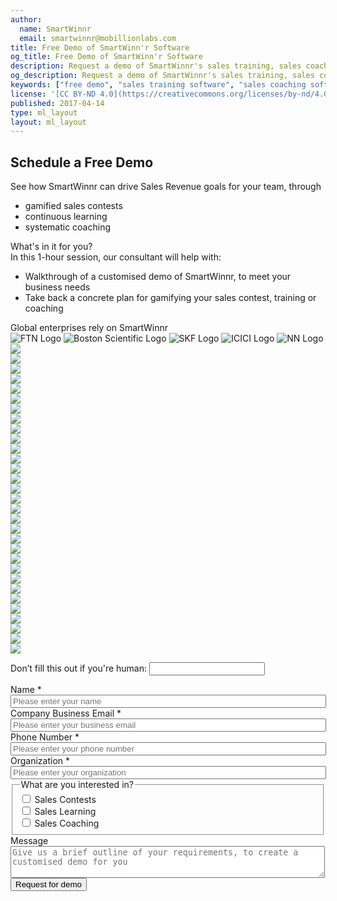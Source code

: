 ```yaml
---
author:
  name: SmartWinnr
  email: smartwinnr@mobillionlabs.com
title: Free Demo of SmartWinn'r Software
og_title: Free Demo of SmartWinn'r Software
description: Request a demo of SmartWinnr's sales training, sales coaching and sales contest Software which can help you to create a world class sales team
og_description: Request a demo of SmartWinnr's sales training, sales coaching and sales contest Software which can help you to create a world class sales team
keywords: ["free demo", "sales training software", "sales coaching software", "sales contest software"]
license: '[CC BY-ND 4.0](https://creativecommons.org/licenses/by-nd/4.0)'
published: 2017-04-14
type: ml_layout
layout: ml_layout
---
```


<section>
  <div class="padding50 ml-background-white">
    <div class="row">
      <div class="col-lg-6 col-md-6 col-sm-12 col-xs-12">
        <!-- <img class="ml-margin-bottom20 ml_request_demo_logo" src="/images/smartwinnr_white_logo 2.png" alt="SmartWinnr Logo"> -->
        <h1 class="ml_text_blue ml-margin-top-sections">Schedule a Free Demo</h1>
        <div class="ml_font_1_point_one ml_text_blue ">See how SmartWinnr can drive <span class="ml_text_bold">Sales Revenue goals</span> for your team, through
          <ul class="ml_text_blue">
            <li class="ml_font_1_point_one">gamified sales contests</li>
            <li class="ml_font_1_point_one">continuous learning</li>
            <li class="ml_font_1_point_one">systematic coaching</li>
          </ul>
        </div>
        <div class="ml_text_blue ml_font_1_point_one ml_text_bold ml-margin-top30">What's in it for you?</div>
        <div class="ml_font_1_point_one ml_text_blue ">In this 1-hour session, our consultant will help with:
          <ul class="ml_text_blue ">
            <li class="ml_font_1_point_one">Walkthrough of a <span class="ml_text_bold">customised demo</span> of SmartWinnr, to meet your business needs</li>
            <li class="ml_font_1_point_one">Take back a <span class="ml_text_bold">concrete plan</span> for gamifying your sales contest, training or coaching</li>
            <!-- <li class="ml_font_1_point_one">Start your <span class="ml_text_bold">free 1 month trial</span></li> -->
          </ul>
        </div>
        <div class="ml_text_blue ml_font_1_point_one ml_text_bold ml-margin-bottom20 ml-margin-top30">Global enterprises rely on SmartWinnr</div>
        <div class="row text-center">
          <img class="ml_company_logo_in_request_demo" src="/images/org-logos/fedex-logistics-logo.png" alt="FTN Logo">
          <img class="ml_company_logo_in_request_demo" src="/images/org-logos/bsc.png" alt="Boston Scientific Logo">
          <img class="ml_company_logo_in_request_demo" src="/images/org-logos/skf-logo.png" alt="SKF Logo">
          <img class="ml_company_logo_in_request_demo" src="/images/org-logos/icici logo.png" alt="ICICI Logo">
          <img class="ml_company_logo_in_request_demo" src="/images/org-logos/nn-logo.png" alt="NN Logo">
        </div> 
        <section class="swiper-margin-top-request-demo">
          <div class="swiper-container">
            <div class="swiper-wrapper">
              <div class="swiper-slide swiper-slide-request"> 
                <div class="row">
                  <div class="col-lg-12">
                      <img src="/images/g2badges/fall/1.png" class="swiper-img">
                  </div>
                </div>
              </div>
              <div class="swiper-slide swiper-slide-request"> 
                <div class="row">
                  <div class="col-lg-12">
                      <img src="/images/g2badges/fall/2.png" class="swiper-img">
                  </div>
                </div>
              </div>
              <div class="swiper-slide swiper-slide-request"> 
                <div class="row">
                  <div class="col-lg-12">
                      <img src="/images/g2badges/fall/3.png" class="swiper-img">
                  </div>
                </div>
              </div>
              <div class="swiper-slide swiper-slide-request"> 
                <div class="row">
                  <div class="col-lg-12">
                      <img src="/images/g2badges/fall/4.png" class="swiper-img">
                  </div>
                </div>
              </div>
              <div class="swiper-slide swiper-slide-request"> 
                <div class="row">
                  <div class="col-lg-12">
                      <img src="/images/g2badges/fall/5.png" class="swiper-img">
                  </div>
                </div>
              </div>
              <div class="swiper-slide swiper-slide-request"> 
                <div class="row">
                  <div class="col-lg-12">
                      <img src="/images/g2badges/fall/6.png" class="swiper-img">
                  </div>
                </div>
              </div>
              <div class="swiper-slide swiper-slide-request"> 
                <div class="row">
                  <div class="col-lg-12">
                      <img src="/images/g2badges/fall/7.png" class="swiper-img">
                  </div>
                </div>
              </div>
              <div class="swiper-slide swiper-slide-request"> 
                <div class="row">
                  <div class="col-lg-12">
                      <img src="/images/g2badges/fall/8.png" class="swiper-img">
                  </div>
                </div>
              </div>
              <div class="swiper-slide swiper-slide-request"> 
                <div class="row">
                  <div class="col-lg-12">
                      <img src="/images/g2badges/fall/9.png" class="swiper-img">
                  </div>
                </div>
              </div>
              <div class="swiper-slide swiper-slide-request"> 
                <div class="row">
                  <div class="col-lg-12">
                      <img src="/images/g2badges/fall/10.png" class="swiper-img">
                  </div>
                </div>
              </div>
              <div class="swiper-slide swiper-slide-request"> 
                <div class="row">
                  <div class="col-lg-12">
                      <img src="/images/g2badges/fall/11.png" class="swiper-img">
                  </div>
                </div>
              </div>
              <div class="swiper-slide swiper-slide-request"> 
                <div class="row">
                  <div class="col-lg-12">
                      <img src="/images/g2badges/fall/12.png" class="swiper-img">
                  </div>
                </div>
              </div>
              <div class="swiper-slide swiper-slide-request"> 
                <div class="row">
                  <div class="col-lg-12">
                      <img src="/images/g2badges/fall/13.png" class="swiper-img">
                  </div>
                </div>
              </div>
              <div class="swiper-slide swiper-slide-request"> 
                <div class="row">
                  <div class="col-lg-12">
                      <img src="/images/g2badges/fall/14.png" class="swiper-img">
                  </div>
                </div>
              </div>
              <div class="swiper-slide swiper-slide-request"> 
                <div class="row">
                  <div class="col-lg-12">
                      <img src="/images/g2badges/fall/15.png" class="swiper-img">
                  </div>
                </div>
              </div>
              <div class="swiper-slide swiper-slide-request"> 
                <div class="row">
                  <div class="col-lg-12">
                      <img src="/images/g2badges/fall/16.png" class="swiper-img">
                  </div>
                </div>
              </div>
              <div class="swiper-slide swiper-slide-request"> 
                <div class="row">
                  <div class="col-lg-12">
                      <img src="/images/g2badges/fall/17.png" class="swiper-img">
                  </div>
                </div>
              </div>
              <div class="swiper-slide swiper-slide-request"> 
                <div class="row">
                  <div class="col-lg-12">
                      <img src="/images/g2badges/fall/18.png" class="swiper-img">
                  </div>
                </div>
              </div>
              <div class="swiper-slide swiper-slide-request"> 
                <div class="row">
                  <div class="col-lg-12">
                      <img src="/images/g2badges/fall/19.png" class="swiper-img">
                  </div>
                </div>
              </div>
              <div class="swiper-slide swiper-slide-request"> 
                <div class="row">
                  <div class="col-lg-12">
                      <img src="/images/g2badges/fall/20.png" class="swiper-img">
                  </div>
                </div>
              </div>
              <div class="swiper-slide swiper-slide-request"> 
                <div class="row">
                  <div class="col-lg-12">
                      <img src="/images/g2badges/fall/21.png" class="swiper-img">
                  </div>
                </div>
              </div>
              <div class="swiper-slide swiper-slide-request"> 
                <div class="row">
                  <div class="col-lg-12">
                      <img src="/images/g2badges/fall/22.png" class="swiper-img">
                  </div>
                </div>
              </div>
              <div class="swiper-slide swiper-slide-request"> 
                <div class="row">
                  <div class="col-lg-12">
                      <img src="/images/g2badges/fall/23.png" class="swiper-img">
                  </div>
                </div>
              </div>
              <div class="swiper-slide swiper-slide-request"> 
                <div class="row">
                  <div class="col-lg-12">
                      <img src="/images/g2badges/fall/24.png" class="swiper-img">
                  </div>
                </div>
              </div>
              <div class="swiper-slide swiper-slide-request"> 
                <div class="row">
                  <div class="col-lg-12">
                      <img src="/images/g2badges/fall/25.png" class="swiper-img">
                  </div>
                </div>
              </div>
              <div class="swiper-slide swiper-slide-request"> 
                <div class="row">
                  <div class="col-lg-12">
                      <img src="/images/g2badges/fall/26.png" class="swiper-img">
                  </div>
                </div>
              </div>
              <div class="swiper-slide swiper-slide-request"> 
                <div class="row">
                  <div class="col-lg-12">
                      <img src="/images/g2badges/fall/27.png" class="swiper-img">
                  </div>
                </div>
              </div>
              <div class="swiper-slide swiper-slide-request"> 
                <div class="row">
                  <div class="col-lg-12">
                      <img src="/images/g2badges/fall/28.png" class="swiper-img">
                  </div>
                </div>
              </div>
              <div class="swiper-slide swiper-slide-request"> 
                <div class="row">
                  <div class="col-lg-12">
                      <img src="/images/g2badges/fall/29.png" class="swiper-img">
                  </div>
                </div>
              </div>
              <div class="swiper-slide swiper-slide-request"> 
                <div class="row">
                  <div class="col-lg-12">
                      <img src="/images/g2badges/fall/30.png" class="swiper-img">
                  </div>
                </div>
              </div>
              <div class="swiper-slide swiper-slide-request"> 
                <div class="row">
                  <div class="col-lg-12">
                      <img src="/images/g2badges/fall/31.png" class="swiper-img">
                  </div>
                </div>
              </div>
            </div>
            <!-- Add Arrows -->
            <div class="swiper-button-next "></div>
            <div class="swiper-button-prev"></div>
          </div>  
        </section>
      </div>
      <div class="col-lg-1 col-md-1 col-sm-12 col-xs-12"></div>
      <div class="col-lg-5 col-md-5 col-sm-12 col-xs-12">
        <form class="ml_request_demo_signup" action="https://bu4y0vkrwi.execute-api.us-west-2.amazonaws.com/prod" method="post" id="webform-client-form-11" accept-charset="UTF-8" data-netlify="true" netlify-honeypot="_honeypot">
        <input name="_honeypot" style="display:none" type="text">
            <input type="hidden" name="_to" value="94867cb7283ac9911fadb73040c85fbe11aeafbffb09">
            <input type="hidden" name="_redirect" value="https://smartwinnr.com/form-successful">
          <div>
            <p class="hidden">
              <label>Don’t fill this out if you're human: <input name="bot-field" /></label>
            </p>
            <!-- <div class="row">
              <div class="col-lg-6 col-md-6 col-sm-12 col-xs-12 padding0"> -->
                <div  class="form-item">
                  <label class="" for="edit-submitted-name">Name <span class="form-required" title="This field is required.">*</span></label>
                  <input required="required" placeholder="Please enter your name" type="text" id="edit-submitted-name" name="submitted[name]" value="" size="60" maxlength="128" class="form-text required" />
                </div>
              <!-- </div>
              <div class="col-lg-6 col-md-6 col-sm-12 col-xs-12 padding0 ml_padding_left_10"> -->
                <div  class="form-item">
                  <label class="" for="edit-submitted-email">Company Business Email <span class="form-required" title="This field is required.">*</span></label>
                  <input required="required" class="email form-text form-email required" placeholder="Please enter your business email" type="email" id="edit-submitted-email" name="submitted[email]" size="60" />
                </div>
              <!-- </div>
            </div>
            <div class="row">
              <div class="col-lg-6 col-md-6 col-sm-12 col-xs-12 padding0"> -->
                <div  class="form-item">
                  <label class="" for="edit-submitted-phone-number">Phone Number <span class="form-required" title="This field is required.">*</span></label>
                  <input required="required" placeholder="Please enter your phone number" type="text" id="edit-submitted-phone-number" name="submitted[phone_number]" value="" size="60" maxlength="128" class="form-text" />
                </div>
              <!-- </div>
              <div class="col-lg-6 col-md-6 col-sm-12 col-xs-12 padding0 ml_padding_left_10"> -->
                <div  class="form-item">
                  <label class="" for="edit-submitted-company-name">Organization <span class="form-required" title="This field is required.">*</span></label>
                  <input required="required" placeholder="Please enter your organization" type="text" id="edit-submitted-company-name" name="submitted[company_name]" value="" size="60" maxlength="128" class="form-text required" />
                </div>
              <!-- </div>
            </div> -->
            <fieldset>
              <legend class="ml_form_legend ml_body_text_white">What are you interested in?</legend>
              <div class="row">
                <div class="col-lg-6 col-md-6 col-sm-6 col-xs-6 padding0 ml_padding_left_10">
                  <span class="ml-margin-right10">
                    <input type="checkbox" class="ml_checbox_input" name="sales_contest" id="sales_contest" value="Sales Contests">
                    <label class="ml_font_weight_normal" for="sales_contest"> Sales Contests </label>
                  </span>
                </div>
                <div class="col-lg-6 col-md-6 col-sm-6 col-xs-6 padding0 ml_padding_left_10">
                  <span class="ml-margin-right10">
                    <input type="checkbox" class="ml_checbox_input" name="sales_learning" id="sales_learning" value="Sales Learning">
                    <label class="ml_font_weight_normal" for="sales_learning"> Sales Learning </label>
                  </span>
                </div>
                <div class="col-lg-6 col-md-6 col-sm-6 col-xs-6 padding0 ml_padding_left_10">
                  <span class="ml-margin-right10">
                    <input type="checkbox" class="ml_checbox_input" name="sales_coaching" id="sales_coaching" value="Sales Coaching">
                    <label class="ml_font_weight_normal" for="sales_coaching"> Sales Coaching </label>
                  </span>
                </div>
              </div>
            </fieldset>
            <div  class="form-item">
              <label class="" for="edit-submitted-message">Message </label>
              <textarea placeholder="Give us a brief outline of your requirements, to create a customised demo for you" id="edit-submitted-message" name="submitted[message]" cols="60" rows="3" class="form-textarea"></textarea>
            </div>
            <input type="hidden" name="details[sid]" />
            <input type="hidden" name="details[page_num]" value="1" />
            <input type="hidden" name="details[page_count]" value="1" />
            <input type="hidden" name="details[finished]" value="0" />
            <input type="hidden" name="form_build_id" value="form-tF8e92Q7jjjIwQLZpoEP76p1bd1_SSsc_ysKTTOhfMw" />
            <input type="hidden" name="form_id" value="webform_client_form_11" />
            <!-- <div class="ml-subtext ml_font_1_point_one padding10">
              We're committed to your privacy. SmartWinnr uses the information you provide to us to contact you about our relevant content, products, and services. You may unsubscribe from these communications at any time. For more information, check out our <a class="ml_body_text_blue" href="/about-us/privacy-policy/" target="_blank">Privacy Policy</a>.
            </div> -->
            <div class="form-actions text-center">
              <input class="webform-submit form-submit" type="submit" name="op" value="Request for demo"></input>
            </div>
          </div>
        </form>
      </div>
    </div>
  </div>
</section>



<!-- <section class="ml-key-points ml-background-white">
  <div class="padding50">
    <div class="row">
      <div class="col-md-12 col-sm-12">
        <h1 class="text-center ml_body_text_black ml-margin-bottom20">Global enterprises rely on SmartWinnr</h1>
      </div>
    </div>
    <div class="row text-center">
      <img class="ml_company_logo" src="/images/org-logos/bsc.png" alt="Boston Scientific Logo">
      <img class="ml_company_logo" src="/images/org-logos/icici logo.png" alt="ICICI Logo">
      <img class="ml_company_logo" src="/images/org-logos/poly-logo.svg" alt="Polycom Logo">
      <img class="ml_company_logo" src="/images/org-logos/nn-logo.png" alt="NN Logo">
      <img class="ml_company_logo" src="/images/org-logos/skf-logo.png" alt="SKF Logo">
      <img class="ml_company_logo" src="/images/org-logos/fedex-logistics-logo.png" alt="FTN Logo">
      <img class="ml_company_logo" src="/images/org-logos/convatech-logo.png" alt="Convatec Logo">
      <img class="ml_company_logo" src="/images/org-logos/nouvmed logo.png" alt="Nouvmed Logo">
      <img class="ml_company_logo" src="/images/org-logos/Regrow-biosciences-logo.png" alt="Regrow Logo">
      <img class="ml_company_logo" src="/images/org-logos/hcr-logo-2x.png" alt="HCR Logo">
      <img class="ml_company_logo" src="/images/org-logos/canara-hsbc-logo.png" alt="Canara HSBC Logo">
      <img class="ml_company_logo ml_height_30" src="/images/org-logos/icici-securities-logo1.png" alt="ICICI Securities Logo">
      <img class="ml_company_logo ml_height_30" src="/images/org-logos/transforce-logo.png" alt="Transforce Logo">
    </div>
  </div>
</section> -->


<script>
  (function (c, p, d, u, id, i) {
    id = ''; // Optional Custom ID for user in your system
    u = 'https://tracking.g2crowd.com/attribution_tracking/conversions/' + c + '.js?p=' + encodeURI(p) + '&e=' + id;
    i = document.createElement('script');
    i.type = 'application/javascript';
    i.async = true;
    i.src = u;
    d.getElementsByTagName('head')[0].appendChild(i);
  }("4413", document.location.href, document));
</script>

<script>
   var swiper = new Swiper('.swiper-container', {
      effect: 'coverflow',
      grabCursor: true,
      centeredSlides: true,
      slidesPerView: 'auto',
      spaceBetween: 80,
        autoplay: {
          delay: 2500,
          disableOnInteraction: false,
        },
      coverflowEffect: {
        rotate: 0,
        stretch: 0,
        depth: 100,
        modifier: 1,
        slideShadows: false,
      },
      pagination: {
        el: '.swiper-pagination',
      },
        navigation: {
        nextEl: '.swiper-button-next',
        prevEl: '.swiper-button-prev',
      },
    });
</script>